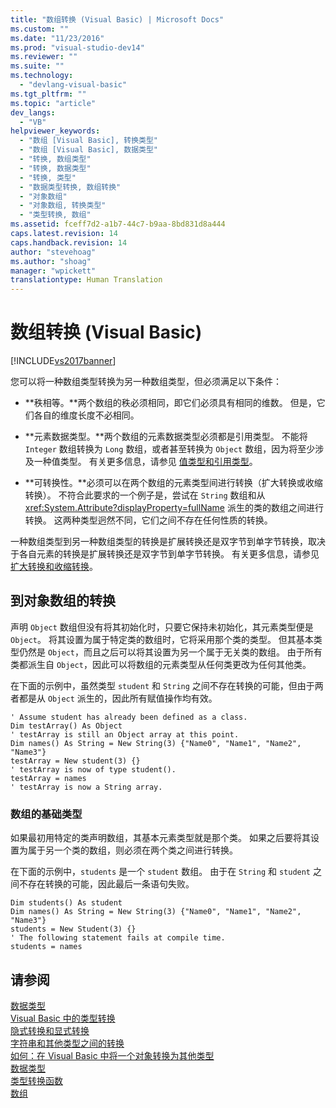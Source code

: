 ```yaml
---
title: "数组转换 (Visual Basic) | Microsoft Docs"
ms.custom: ""
ms.date: "11/23/2016"
ms.prod: "visual-studio-dev14"
ms.reviewer: ""
ms.suite: ""
ms.technology: 
  - "devlang-visual-basic"
ms.tgt_pltfrm: ""
ms.topic: "article"
dev_langs: 
  - "VB"
helpviewer_keywords: 
  - "数组 [Visual Basic], 转换类型"
  - "数组 [Visual Basic], 数据类型"
  - "转换, 数组类型"
  - "转换, 数据类型"
  - "转换, 类型"
  - "数据类型转换, 数组转换"
  - "对象数组"
  - "对象数组, 转换类型"
  - "类型转换, 数组"
ms.assetid: fceff7d2-a1b7-44c7-b9aa-8bd831d8a444
caps.latest.revision: 14
caps.handback.revision: 14
author: "stevehoag"
ms.author: "shoag"
manager: "wpickett"
translationtype: Human Translation
---
```

# 数组转换 (Visual Basic)
[!INCLUDE[vs2017banner](../../../../csharp/includes/vs2017banner.md)]

您可以将一种数组类型转换为另一种数组类型，但必须满足以下条件：  
  
-   **秩相等。**两个数组的秩必须相同，即它们必须具有相同的维数。  但是，它们各自的维度长度不必相同。  
  
-   **元素数据类型。**两个数组的元素数据类型必须都是引用类型。  不能将 `Integer` 数组转换为 `Long` 数组，或者甚至转换为 `Object` 数组，因为将至少涉及一种值类型。  有关更多信息，请参见 [值类型和引用类型](../../../../visual-basic/programming-guide/language-features/data-types/value-types-and-reference-types.md)。  
  
-   **可转换性。**必须可以在两个数组的元素类型间进行转换（扩大转换或收缩转换）。  不符合此要求的一个例子是，尝试在 `String` 数组和从 <xref:System.Attribute?displayProperty=fullName> 派生的类的数组之间进行转换。  这两种类型迥然不同，它们之间不存在任何性质的转换。  
  
 一种数组类型到另一种数组类型的转换是扩展转换还是双字节到单字节转换，取决于各自元素的转换是扩展转换还是双字节到单字节转换。  有关更多信息，请参见[扩大转换和收缩转换](../../../../visual-basic/programming-guide/language-features/data-types/widening-and-narrowing-conversions.md)。  
  
## 到对象数组的转换  
 声明 `Object` 数组但没有将其初始化时，只要它保持未初始化，其元素类型便是 `Object`。  将其设置为属于特定类的数组时，它将采用那个类的类型。  但其基本类型仍然是 `Object`，而且之后可以将其设置为另一个属于无关类的数组。  由于所有类都派生自 `Object`，因此可以将数组的元素类型从任何类更改为任何其他类。  
  
 在下面的示例中，虽然类型 `student` 和 `String` 之间不存在转换的可能，但由于两者都是从 `Object` 派生的，因此所有赋值操作均有效。  
  
```  
' Assume student has already been defined as a class.  
Dim testArray() As Object  
' testArray is still an Object array at this point.  
Dim names() As String = New String(3) {"Name0", "Name1", "Name2", "Name3"}  
testArray = New student(3) {}  
' testArray is now of type student().  
testArray = names  
' testArray is now a String array.  
```  
  
### 数组的基础类型  
 如果最初用特定的类声明数组，其基本元素类型就是那个类。  如果之后要将其设置为属于另一个类的数组，则必须在两个类之间进行转换。  
  
 在下面的示例中，`students` 是一个 `student` 数组。  由于在 `String` 和 `student` 之间不存在转换的可能，因此最后一条语句失败。  
  
```  
Dim students() As student  
Dim names() As String = New String(3) {"Name0", "Name1", "Name2", "Name3"}  
students = New Student(3) {}  
' The following statement fails at compile time.  
students = names  
```  
  
## 请参阅  
 [数据类型](../../../../visual-basic/programming-guide/language-features/data-types/index.md)   
 [Visual Basic 中的类型转换](../../../../visual-basic/programming-guide/language-features/data-types/type-conversions.md)   
 [隐式转换和显式转换](../../../../visual-basic/programming-guide/language-features/data-types/implicit-and-explicit-conversions.md)   
 [字符串和其他类型之间的转换](../../../../visual-basic/programming-guide/language-features/data-types/conversions-between-strings-and-other-types.md)   
 [如何：在 Visual Basic 中将一个对象转换为其他类型](../../../../visual-basic/programming-guide/language-features/data-types/how-to-convert-an-object-to-another-type.md)   
 [数据类型](../../../../visual-basic/language-reference/data-types/data-type-summary.md)   
 [类型转换函数](../../../../visual-basic/language-reference/functions/type-conversion-functions.md)   
 [数组](../../../../visual-basic/programming-guide/language-features/arrays/index.md)